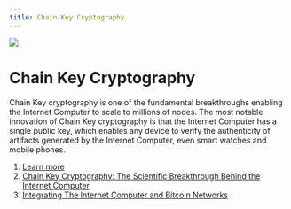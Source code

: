 ```yaml
---
title: Chain Key Cryptography
---
```


![](/img/how-it-works/chain-key-technology.600x300.jpg)

# Chain Key Cryptography

Chain Key cryptography is one of the fundamental breakthroughs enabling the Internet Computer to scale to millions of nodes. The most notable innovation of Chain Key cryptography is that the Internet Computer has a single public key, which enables any device to verify the authenticity of artifacts generated by the Internet Computer, even smart watches and mobile phones.

1. [Learn more](/how-it-works/chain-key-technology/)
2. [Chain Key Cryptography: The Scientific Breakthrough Behind the Internet Computer](https://medium.com/dfinity/chain-key-technology-one-public-key-for-the-internet-computer-6a3644901e28)
3. [Integrating The Internet Computer and Bitcoin Networks](https://www.youtube.com/watch?v=TtVo3krjARI)
